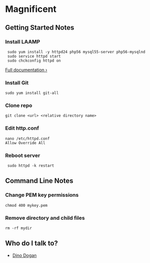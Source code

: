 # Magnificent

## Getting Started Notes
### Install LAAMP

     sudo yum install -y httpd24 php56 mysql55-server php56-mysqlnd
     sudo service httpd start
     sudo chckconfig httpd on
         
[Full documentation &rsaquo;](http://docs.aws.amazon.com/AWSEC2/latest/UserGuide/install-LAMP.html)

### Install Git
    sudo yum install git-all

### Clone repo
    git clone <url> <relative directory name>

### Edit http.conf
    nano /etc/httpd.conf
    Allow Override All

### Reboot server
     sudo httpd -k restart

## Command Line Notes

### Change PEM key permissions
    chmod 400 mykey.pem

### Remove directory and child files
    rm -rf mydir

## Who do I talk to?

- [Dino Dogan](mailto:dino.dogan@gmail.com)